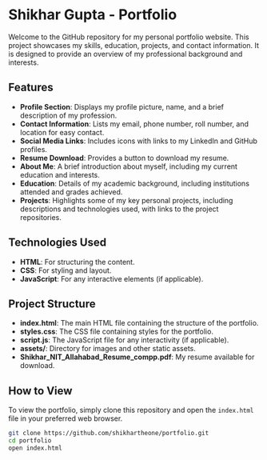 # Shikhar Gupta - Portfolio

Welcome to the GitHub repository for my personal portfolio website. This project showcases my skills, education, projects, and contact information. It is designed to provide an overview of my professional background and interests.

## Features

- **Profile Section**: Displays my profile picture, name, and a brief description of my profession.
- **Contact Information**: Lists my email, phone number, roll number, and location for easy contact.
- **Social Media Links**: Includes icons with links to my LinkedIn and GitHub profiles.
- **Resume Download**: Provides a button to download my resume.
- **About Me**: A brief introduction about myself, including my current education and interests.
- **Education**: Details of my academic background, including institutions attended and grades achieved.
- **Projects**: Highlights some of my key personal projects, including descriptions and technologies used, with links to the project repositories.

## Technologies Used

- **HTML**: For structuring the content.
- **CSS**: For styling and layout.
- **JavaScript**: For any interactive elements (if applicable).

## Project Structure

- **index.html**: The main HTML file containing the structure of the portfolio.
- **styles.css**: The CSS file containing styles for the portfolio.
- **script.js**: The JavaScript file for any interactivity (if applicable).
- **assets/**: Directory for images and other static assets.
- **Shikhar_NIT_Allahabad_Resume_compp.pdf**: My resume available for download.

## How to View

To view the portfolio, simply clone this repository and open the `index.html` file in your preferred web browser.

```sh
git clone https://github.com/shikhartheone/portfolio.git
cd portfolio
open index.html
